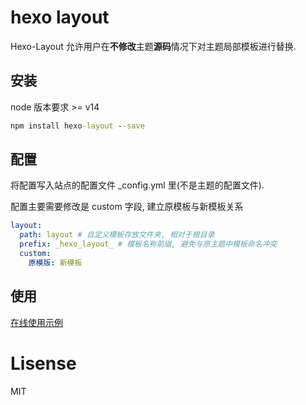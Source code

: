 # hexo layout

Hexo-Layout 允许用户在**不修改**主题**源码**情况下对主题局部模板进行替换.

## 安装

node 版本要求 >= v14

```cmd
npm install hexo-layout --save
```

## 配置

将配置写入站点的配置文件 \_config.yml 里(不是主题的配置文件).

配置主要需要修改是 custom 字段, 建立原模板与新模板关系

```yml
layout:
  path: layout # 自定义模板存放文件夹, 相对于根目录
  prefix: _hexo_layout_ # 模板名称前缀, 避免与原主题中模板命名冲突
  custom:
    原模版: 新模板
```

## 使用

[在线使用示例](https://stackblitz.com/edit/node-bqs8oq?file=README.md)

# Lisense

MIT

